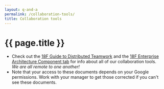 ```yaml
---
layout: q-and-a
permalink: /collaboration-tools/
title: Collaboration tools
---
```


# {{ page.title }}

* Check out the [18F Guide to Distributed Teamwork](https://docs.google.com/a/gsa.gov/document/d/16ozBoXxTnWutvp63mr5Q8phN21IRFD3LYm3BtgYkQg0/edit) and the [18F Enterprise Architecture Component tab](https://docs.google.com/a/gsa.gov/spreadsheet/ccc?key=0AinIxtx-CfkddGVaNU9lMHp3TGh2RThEVWExS0dwNmc#gid=1) for info about all of our collaboration tools. *We are all remote to one another!*
* Note that your access to these documents depends on your Google permissions. Work with your manager to get those corrected if you can't see these documents.
